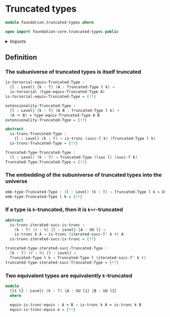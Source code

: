 # Truncated types

```agda
module foundation.truncated-types where

open import foundation-core.truncated-types public
```

<details><summary>Imports</summary>

```agda
open import elementary-number-theory.natural-numbers

open import foundation.dependent-pair-types
open import foundation.propositions
open import foundation.subtype-identity-principle
open import foundation.truncation-levels
open import foundation.univalence
open import foundation.universe-levels

open import foundation-core.embeddings
open import foundation-core.equivalences
open import foundation-core.identity-types
open import foundation-core.subtypes
open import foundation-core.torsorial-type-families
```

</details>

## Definition

### The subuniverse of truncated types is itself truncated

```agda
is-torsorial-equiv-Truncated-Type :
  {l : Level} {k : 𝕋} (A : Truncated-Type l k) →
  is-torsorial (type-equiv-Truncated-Type A)
is-torsorial-equiv-Truncated-Type = {!!}

extensionality-Truncated-Type :
  {l : Level} {k : 𝕋} (A B : Truncated-Type l k) →
  (A ＝ B) ≃ type-equiv-Truncated-Type A B
extensionality-Truncated-Type = {!!}

abstract
  is-trunc-Truncated-Type :
    {l : Level} (k : 𝕋) → is-trunc (succ-𝕋 k) (Truncated-Type l k)
  is-trunc-Truncated-Type = {!!}

Truncated-Type-Truncated-Type :
  (l : Level) (k : 𝕋) → Truncated-Type (lsuc l) (succ-𝕋 k)
Truncated-Type-Truncated-Type = {!!}
```

### The embedding of the subuniverse of truncated types into the universe

```agda
emb-type-Truncated-Type : (l : Level) (k : 𝕋) → Truncated-Type l k ↪ UU l
emb-type-Truncated-Type l k = {!!}
```

### If a type is `k`-truncated, then it is `k+r`-truncated

```agda
abstract
  is-trunc-iterated-succ-is-trunc :
    (k : 𝕋) (r : ℕ) {l : Level} {A : UU l} →
    is-trunc k A → is-trunc (iterated-succ-𝕋' k r) A
  is-trunc-iterated-succ-is-trunc = {!!}

truncated-type-iterated-succ-Truncated-Type :
  (k : 𝕋) (r : ℕ) {l : Level} →
  Truncated-Type l k → Truncated-Type l (iterated-succ-𝕋' k r)
truncated-type-iterated-succ-Truncated-Type = {!!}
```

### Two equivalent types are equivalently `k`-truncated

```agda
module _
  {l1 l2 : Level} (k : 𝕋) {A : UU l1} {B : UU l2}
  where

  equiv-is-trunc-equiv : A ≃ B → is-trunc k A ≃ is-trunc k B
  equiv-is-trunc-equiv e = {!!}
```
